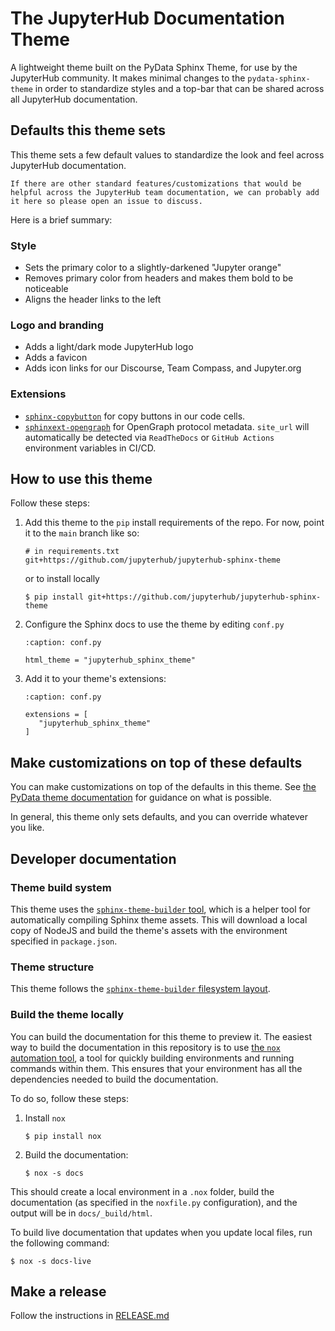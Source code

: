 # The JupyterHub Documentation Theme

A lightweight theme built on the PyData Sphinx Theme, for use by the JupyterHub community.
It makes minimal changes to the `pydata-sphinx-theme` in order to standardize styles and a top-bar that can be shared across all JupyterHub documentation.

## Defaults this theme sets

This theme sets a few default values to standardize the look and feel across JupyterHub documentation.

```{note}
If there are other standard features/customizations that would be helpful across the JupyterHub team documentation, we can probably add it here so please open an issue to discuss.
```

Here is a brief summary:

### Style

- Sets the primary color to a slightly-darkened "Jupyter orange"
- Removes primary color from headers and makes them bold to be noticeable
- Aligns the header links to the left

### Logo and branding

- Adds a light/dark mode JupyterHub logo
- Adds a favicon
- Adds icon links for our Discourse, Team Compass, and Jupyter.org

### Extensions

- [`sphinx-copybutton`](https://sphinx-copybutton.readthedocs.io/) for copy buttons in our code cells.
- [`sphinxext-opengraph`](https://sphinxext-opengraph.readthedocs.io/en/latest/) for OpenGraph protocol metadata. `site_url` will automatically be detected via `ReadTheDocs` or `GitHub Actions` environment variables in CI/CD.

## How to use this theme

Follow these steps:

1. Add this theme to the `pip` install requirements of the repo.
   For now, point it to the `main` branch like so:

   ```
   # in requirements.txt
   git+https://github.com/jupyterhub/jupyterhub-sphinx-theme
   ```

   or to install locally

   ```console
   $ pip install git+https://github.com/jupyterhub/jupyterhub-sphinx-theme
   ```
2. Configure the Sphinx docs to use the theme by editing `conf.py`

   ```{code-block} python
   :caption: conf.py

   html_theme = "jupyterhub_sphinx_theme"
   ```
3. Add it to your theme's extensions:

   ```{code-block} python
   :caption: conf.py

   extensions = [
      "jupyterhub_sphinx_theme"
   ]
   ```

## Make customizations on top of these defaults

You can make customizations on top of the defaults in this theme.
See [the PyData theme documentation](https://pydata-sphinx-theme.readthedocs.io/) for guidance on what is possible.

In general, this theme only sets defaults, and you can override whatever you like.

## Developer documentation

### Theme build system

This theme uses the [`sphinx-theme-builder` tool](https://github.com/pradyunsg/sphinx-theme-builder), which is a helper tool for automatically compiling Sphinx theme assets.
This will download a local copy of NodeJS and build the theme's assets with the environment specified in `package.json`.

### Theme structure

This theme follows the [`sphinx-theme-builder` filesystem layout](https://sphinx-theme-builder.readthedocs.io/en/latest/reference/filesystem-layout/).

### Build the theme locally

You can build the documentation for this theme to preview it.
The easiest way to build the documentation in this repository is to use [the `nox` automation tool](https://nox.thea.codes/), a tool for quickly building environments and running commands within them.
This ensures that your environment has all the dependencies needed to build the documentation.

To do so, follow these steps:

1. Install `nox`

   ```console
   $ pip install nox
   ```
2. Build the documentation:

   ```console
   $ nox -s docs
   ```

This should create a local environment in a `.nox` folder, build the documentation (as specified in the `noxfile.py` configuration), and the output will be in `docs/_build/html`.

To build live documentation that updates when you update local files, run the following command:

```console
$ nox -s docs-live
```

## Make a release

Follow the instructions in [RELEASE.md](https://github.com/jupyterhub/jupyterhub-sphinx-theme/blob/main/RELEASE.md)
